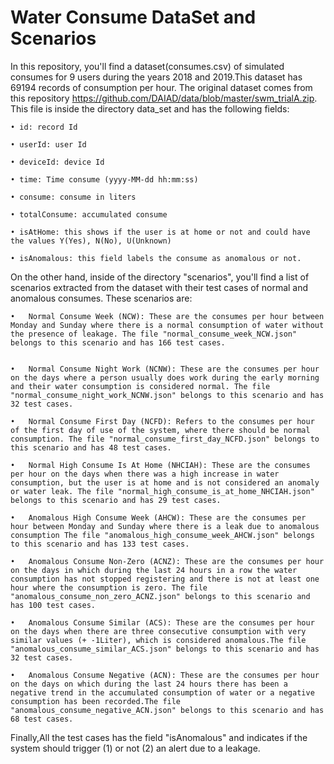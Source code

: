 # Water Consume DataSet and Scenarios

In this repository, you'll find a dataset(consumes.csv) of simulated consumes for 9 users during the years 2018 and 2019.This dataset has 69194 records of consumption per hour. The original dataset comes from this repository https://github.com/DAIAD/data/blob/master/swm_trialA.zip. This file is inside the directory data_set and has the following fields:

    • id: record Id

    • userId: user Id
    
    • deviceId: device Id
    
    • time: Time consume (yyyy-MM-dd hh:mm:ss)
    
    • consume: consume in liters
    
    • totalConsume: accumulated consume
    
    • isAtHome: this shows if the user is at home or not and could have the values Y(Yes), N(No), U(Unknown)
    
    • isAnomalous: this field labels the consume as anomalous or not.
 
 
On the other hand, inside of the directory "scenarios", you'll find a list of scenarios extracted from the dataset with their test cases of normal and anomalous consumes. These scenarios are:

    •	Normal Consume Week (NCW): These are the consumes per hour between Monday and Sunday where there is a normal consumption of water without the presence of leakage. The file "normal_consume_week_NCW.json" belongs to this scenario and has 166 test cases.
    
    
    •	Normal Consume Night Work (NCNW): These are the consumes per hour on the days where a person usually does work during the early morning and their water consumption is considered normal. The file "normal_consume_night_work_NCNW.json" belongs to this scenario and has 32 test cases.
    
    •	Normal Consume First Day (NCFD): Refers to the consumes per hour of the first day of use of the system, where there should be normal consumption. The file "normal_consume_first_day_NCFD.json" belongs to this scenario and has 48 test cases.
    
    •	Normal High Consume Is At Home (NHCIAH): These are the consumes per hour on the days when there was a high increase in water consumption, but the user is at home and is not considered an anomaly or water leak. The file "normal_high_consume_is_at_home_NHCIAH.json" belongs to this scenario and has 29 test cases.
    
    •	Anomalous High Consume Week (AHCW): These are the consumes per hour between Monday and Sunday where there is a leak due to anomalous consumption The file "anomalous_high_consume_week_AHCW.json" belongs to this scenario and has 133 test cases.
    
    •	Anomalous Consume Non-Zero (ACNZ): These are the consumes per hour on the days in which during the last 24 hours in a row the water consumption has not stopped registering and there is not at least one hour where the consumption is zero. The file "anomalous_consume_non_zero_ACNZ.json" belongs to this scenario and has 100 test cases.
    
    •	Anomalous Consume Similar (ACS): These are the consumes per hour on the days when there are three consecutive consumption with very similar values (+ -1Liter), which is considered anomalous.The file "anomalous_consume_similar_ACS.json" belongs to this scenario and has 32 test cases.
    
    •	Anomalous Consume Negative (ACN): These are the consumes per hour on the days on which during the last 24 hours there has been a negative trend in the accumulated consumption of water or a negative consumption has been recorded.The file "anomalous_consume_negative_ACN.json" belongs to this scenario and has 68 test cases.

Finally,All the test cases has the field "isAnomalous" and indicates if the system should trigger (1) or not (2) an alert due to a leakage.